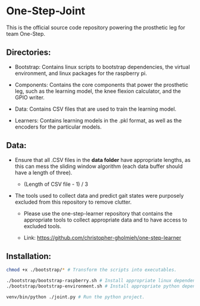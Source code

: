 # One-Step-Joint
This is the official source code repository powering the prosthetic leg for team One-Step.

## Directories:
- Bootstrap: Contains linux scripts to bootstrap dependencies, the virtual environment, and linux packages for the raspberry pi.

- Components: Contains the core components that power the prosthetic leg, such as the learning model, the knee flexion calculator, and the GPIO writer.

- Data: Contains CSV files that are used to train the learning model.

- Learners: Contains learning models in the .pkl format, as well as the encoders for the particular models.

## Data:
* Ensure that all .CSV files in the **data folder** have appropriate lengths, as this can mess the sliding window algorithm (each data buffer should have a length of three).
    * (Length of CSV file - 1) / 3

* The tools used to collect data and predict gait states were purposely excluded from this repository to remove clutter.
    * Please use the one-step-learner repository that contains the appropriate tools to collect appropriate data and to have access to excluded tools.

    * Link: https://github.com/christopher-gholmieh/one-step-learner

## Installation:
```bash
chmod +x ./bootstrap/* # Transform the scripts into executables.

./bootstrap/bootstrap-raspberry.sh # Install appropriate linux dependencies.
./bootstrap/bootstrap-environment.sh # Install appropriate python dependencies and virtual environment.

venv/bin/python ./joint.py # Run the python project.
```
